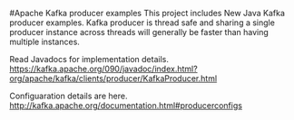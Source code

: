 #Apache Kafka producer examples
This project includes New Java Kafka producer examples. Kafka producer is thread safe and sharing a
single producer instance across threads will generally be faster than having multiple instances.

Read Javadocs for implementation details.
 https://kafka.apache.org/090/javadoc/index.html?org/apache/kafka/clients/producer/KafkaProducer.html

Configuaration details are here.
 http://kafka.apache.org/documentation.html#producerconfigs
